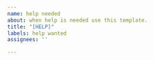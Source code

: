 ```yaml
---
name: help needed
about: when help is needed use this template.
title: "[HELP]"
labels: help wanted
assignees: ''

---
```



